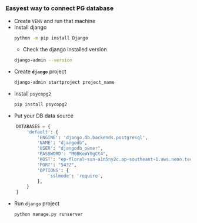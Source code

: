 ### Easyest way to connect PG database

- Create `VENV` and run that machine
- Install django
  ```bash
  python -m pip install Django
  ```
  - Check the django installed version
  ```bash
  django-admin --version
  ```
- Create **`django`** project
  ```bash
  django-admin startproject project_name
  ```
- Install `psycopg2`
  ```bash
  pip install psycopg2
  ```
- Put your DB data source

```py
    DATABASES = {
        'default': {
            'ENGINE': 'django.db.backends.postgresql',
            'NAME': "djangodb",
            'USER': "djangodb_owner",
            'PASSWORD': "M6BKoWYGgCt4",
            'HOST': "ep-floral-sun-a1n5ny2c.ap-southeast-1.aws.neon.tech",
            'PORT': "5432",
            'OPTIONS': {
                'sslmode': 'require',
            },
        }
    }
```

- Run `django` project
  ```bash
  python manage.py runserver
  ```
